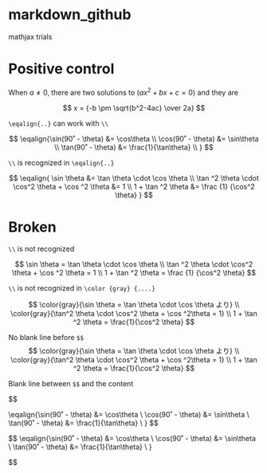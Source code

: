 # markdown_github

mathjax trials


# Positive control

When $a \ne 0$, there are two solutions to $(ax^2 + bx + c = 0)$ and they are

$$ x = {-b \pm \sqrt{b^2-4ac} \over 2a} $$

`\eqalign{..}` can work with `\\`

$$
\eqalign{\sin(90˚ - \theta) &= \cos\theta \\
\cos(90˚ - \theta) &= \sin\theta \\
\tan(90˚ - \theta) &= \frac{1}{\tan\theta} \\
}
$$


`\\` is recognized in `\eqalign{..}`

$$
\eqalign{
\sin \theta &= \tan \theta \cdot \cos \theta \\
\tan ^2 \theta \cdot \cos^2 \theta + \cos ^2 \theta &= 1 \\
1 + \tan ^2 \theta &= \frac {1} {\cos^2 \theta} }
$$

# Broken

`\\` is not recognized 

$$
\sin \theta = \tan \theta \cdot \cos \theta \\
\tan ^2 \theta \cdot \cos^2 \theta + \cos ^2 \theta = 1 \\
1 + \tan ^2 \theta = \frac {1} {\cos^2 \theta}
$$


`\\` is not recognized in `\color {gray} {....}`

$$
\color{gray}{\sin \theta = \tan \theta \cdot \cos \theta より} \\
\color{gray}{\tan^2 \theta \cdot \cos^2 \theta + \cos ^2\theta = 1} \\
1 + \tan ^2 \theta = \frac{1}{\cos^2 \theta}
$$

No blank line  before `$$`
$$
\color{gray}{\sin \theta = \tan \theta \cdot \cos \theta より} \\
\color{gray}{\tan^2 \theta \cdot \cos^2 \theta + \cos ^2\theta = 1} \\
1 + \tan ^2 \theta = \frac{1}{\cos^2 \theta}
$$

Blank line between `$$` and the content

$$

\eqalign{\sin(90˚ - \theta) &= \cos\theta \\
\cos(90˚ - \theta) &= \sin\theta \\
\tan(90˚ - \theta) &= \frac{1}{\tan\theta} \\
}
$$

$$
\eqalign{\sin(90˚ - \theta) &= \cos\theta \\
\cos(90˚ - \theta) &= \sin\theta \\
\tan(90˚ - \theta) &= \frac{1}{\tan\theta} \\
}

$$
